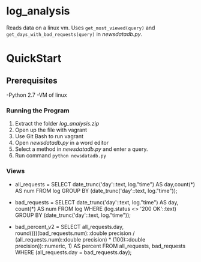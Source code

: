# log_analysis
Reads data on a linux vm. Uses `get_most_viewed(query)` and `get_days_with_bad_requests(query)` in *newsdatadb.py*.

# QuickStart

## Prerequisites
-Python 2.7
-VM of linux

### Running the Program
1. Extract the folder *log_analysis.zip*
2. Open up the file with vagrant
3. Use Git Bash to run vagrant
4. Open *newsdatadb.py* in a word editor
5. Select a method in *newsdatadb.py* and enter a query.
6. Run command `python newsdatadb.py`

### Views 
- all_requests = SELECT date_trunc('day'::text, log."time") AS day,count(*) AS num FROM log GROUP BY (date_trunc('day'::text, log."time"));

- bad_requests =  SELECT date_trunc('day'::text, log."time") AS day,  count(*) AS num FROM log WHERE (log.status <> '200 OK'::text) GROUP BY (date_trunc('day'::text, log."time"));
- bad_percent_v2 =  SELECT all_requests.day, round(((((bad_requests.num)::double precision / (all_requests.num)::double precision) * (100)::double precision))::numeric, 1) AS percent FROM all_requests, bad_requests WHERE (all_requests.day = bad_requests.day);
